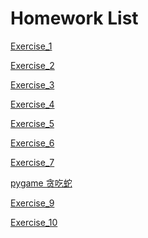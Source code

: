 Homework List
=
[Exercise_1](https://github.com/whucola/computationalphysics_N2015301020029/blob/master/exercise%201)

[Exercise_2](https://github.com/whucola/computationalphysics_N2015301020029/blob/master/exercise%202)

[Exercise_3](https://www.zybuluo.com/Ding-feng/note/898799)

[Exercise_4](https://www.zybuluo.com/Ding-feng/note/912592)

[Exercise_5](https://www.zybuluo.com/Ding-feng/note/922529)

[Exercise_6](https://www.zybuluo.com/Ding-feng/note/930050)

[Exercise_7](https://www.zybuluo.com/Ding-feng/note/937078)

[pygame 贪吃蛇](https://github.com/whucola/computationalphysics_N2015301020029/blob/master/pygame)

[Exercise_9](https://www.zybuluo.com/Ding-feng/note/971568)

[Exercise_10](https://www.zybuluo.com/Ding-feng/note/979753)
